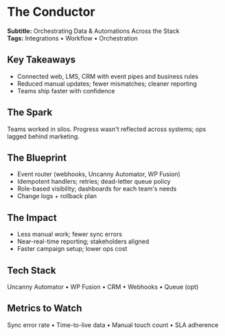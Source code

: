 # The Conductor
**Subtitle:** Orchestrating Data & Automations Across the Stack  
**Tags:** Integrations • Workflow • Orchestration

## Key Takeaways
- Connected web, LMS, CRM with event pipes and business rules
- Reduced manual updates; fewer mismatches; cleaner reporting
- Teams ship faster with confidence

## The Spark
Teams worked in silos. Progress wasn't reflected across systems; ops lagged behind marketing.

## The Blueprint
- Event router (webhooks, Uncanny Automator, WP Fusion)
- Idempotent handlers; retries; dead-letter queue policy
- Role-based visibility; dashboards for each team's needs
- Change logs + rollback plan

## The Impact
- Less manual work; fewer sync errors
- Near-real-time reporting; stakeholders aligned
- Faster campaign setup; lower ops cost

## Tech Stack
Uncanny Automator • WP Fusion • CRM • Webhooks • Queue (opt)

## Metrics to Watch
Sync error rate • Time-to-live data • Manual touch count • SLA adherence
